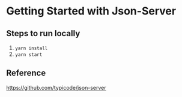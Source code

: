 # Getting Started with Json-Server

## Steps to run locally
1. `yarn install`
1. `yarn start`

## Reference
https://github.com/typicode/json-server
